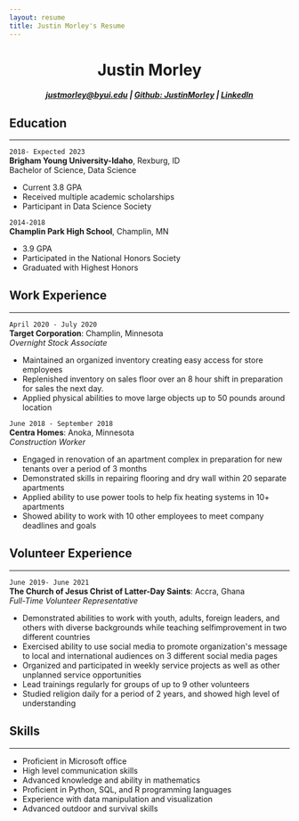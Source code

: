 ```yaml
---
layout: resume
title: Justin Morley's Resume
---
```

<h1 align="center"> Justin Morley</h1>

<h5 align="center"><div id="webaddress">
<a href="justmorley@byui.edu">justmorley@byui.edu</a>
| <a href="https://github.com/JustinMorley">Github: JustinMorley</a> | <a href="www.linkedin.com/in/justin-morley-0ab436221">LinkedIn</a>
</div></h5>


## Education
---
`2018- Expected 2023`  
__Brigham Young University-Idaho__, Rexburg, ID  
Bachelor of Science, Data Science  
- Current 3.8 GPA
- Received multiple academic scholarships
- Participant in Data Science Society

`2014-2018`  
__Champlin Park High School__, Champlin, MN  

-  3.9 GPA
- Participated in the National Honors Society
-  Graduated with Highest Honors



## Work Experience
***
`April 2020 - July 2020`  
__Target Corporation__: Champlin, Minnesota  
_Overnight Stock Associate_
- Maintained an organized inventory creating easy access for store employees
- Replenished inventory on sales floor over an 8 hour shift in preparation for sales the next day.
- Applied physical abilities to move large objects up to 50 pounds around location


`June 2018 - September 2018`  
__Centra Homes__: Anoka, Minnesota  
_Construction Worker_
- Engaged in renovation of an apartment complex in preparation for new tenants over a period of 3 months
- Demonstrated skills in repairing flooring and dry wall within 20 separate apartments 
- Applied ability to use power tools to help fix heating systems in 10+ apartments
- Showed ability to work with 10 other employees to meet company deadlines and goals

## Volunteer Experience
***
`June 2019- June 2021`  
__The Church of Jesus Christ of Latter-Day Saints__: Accra, Ghana  
_Full-Time Volunteer Representative_
-  Demonstrated abilities to work with youth, adults, foreign leaders, and others with diverse backgrounds while teaching selfimprovement in two different countries
-  Exercised ability to use social media to promote organization's message to local and international audiences on 3 different social media pages
- Organized and participated in weekly service projects as well as other unplanned service opportunities
- Lead trainings regularly for groups of up to 9 other volunteers
- Studied religion daily for a period of 2 years, and showed high level of understanding

## Skills
***
- Proficient in Microsoft office
- High level communication skills
-  Advanced knowledge and ability in mathematics
- Proficient in Python, SQL, and R programming languages
- Experience with data manipulation and visualization
- Advanced outdoor and survival skills
<!-- ### Footer

Last updated: May 2013 -->
